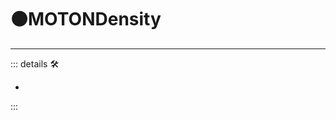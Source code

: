 # 🟠<motor>MOTONDensity</motor>

---

<!-- =================================================== -->
<!-- =================================================== -->
<!-- =================================================== -->
<!-- =================================================== -->
<!-- =================================================== -->
::: details 🛠

-

:::
